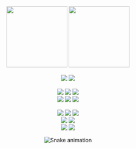 <div align="center">
  <img height="160em" src="https://github-readme-stats.vercel.app/api?username=felpofo&show_icons=true&theme=radical&include_all_commits=true&count_private=true&disable_animations=true&hide_border=true"/>
  <img height="160em" src="https://github-readme-stats.vercel.app/api/top-langs/?username=felpofo&layout=compact&langs_count=7&theme=radical&hide_border=true"/>
</div>
  <br>

<div align="center">
  <!--  Manjaro  --> <img src="https://img.shields.io/badge/Manjaro-35BF5C?style=for-the-badge&logo=manjaro&logoColor=white">
  <!-- ArchLinux --> <img src="https://img.shields.io/badge/Arch%20Linux-1793D1?style=for-the-badge&logo=arch-linux&logoColor=white">
</div>
<div align="center">
  <!--    HTML5   --> <!--<img src="https://img.shields.io/badge/HTML5-E34F26?style=for-the-badge&logo=html5&logoColor=white">-->
  <!--     CSS    --> <!--<img src="https://img.shields.io/badge/CSS-1572B6?&style=for-the-badge&logo=css3&logoColor=white">-->
  <br>
  <!-- TypeScript --> <img src="https://img.shields.io/badge/TypeScript-3178C6?style=for-the-badge&logo=typescript&logoColor=white">
  <!--   Node.js  --> <img src="https://img.shields.io/badge/Node.js-339933?style=for-the-badge&logo=node.js&logoColor=white">
  <!-- JavaScript --> <!--<img src="https://img.shields.io/badge/JavaScript-F7DF1E?style=for-the-badge&logo=javascript&logoColor=black">-->
  <!--    React   --> <img src="https://img.shields.io/badge/React-20232A?style=for-the-badge&logo=react&logoColor=61DAFB">
  <br>
  <!--    Java    --> <img src="https://img.shields.io/badge/Java-20232A?style=for-the-badge&logo=java&logoColor=white">
  <!--   Spring   --> <img src="https://img.shields.io/badge/Spring-6DB33F?style=for-the-badge&logo=spring&logoColor=white">
  <!-- SpringBoot --> <img src="https://img.shields.io/badge/SpringBoot-5C9735?style=for-the-badge&logo=spring-boot&logoColor=white">
</div>
<br>
<div align="center"> 
  <!--  Discord  --> <a href="https://discord.gg/wagxzStdcR" target="_blank"><!--                          --><img src="https://img.shields.io/badge/Discord-5865F2?style=for-the-badge&logo=discord&logoColor=white"></a> 
  <!--   Steam   --> <a href="https://steamcommunity.com/id/felpofo/" target="_blank"><!--                 --><img src="https://img.shields.io/badge/Steam-000000?style=for-the-badge&logo=steam&logoColor=white"></a>
  <!--  Spotify  --> <a href="https://open.spotify.com/user/i83u9qvjhi6qsuzpxjdli7vh9" target="_blank"><!----><img src="https://img.shields.io/badge/Spotify-1DB954?&style=for-the-badge&logo=spotify&logoColor=white"></a>
  <br>
  <!--  Twitter  --> <a href="https://twitter.com/felpofo" target="_blank"><!--                            --><img src="https://img.shields.io/badge/Twitter-1DA1F2?style=for-the-badge&logo=twitter&logoColor=white"></a>
  <!-- Instagram --> <a href="https://instagram.com/felpofo/" target="_blank"><!--                         --><img src="https://img.shields.io/badge/Instagram-E4405F?style=for-the-badge&logo=instagram&logoColor=white"></a>
  <br>
  <!-- Linkedin  --> <a href="https://linkedin.com/in/felpofo" target="_blank"><!--                        --><img src="https://img.shields.io/badge/LinkedIn-0A66C2?style=for-the-badge&logo=linkedin&logoColor=white"></a>
  <!--   Gmail   --> <a href="mailto:felipepitolpuhl@gmail.com" target="_blank"><!--                       --><img src="https://img.shields.io/badge/Gmail-EA4335?style=for-the-badge&logo=gmail&logoColor=white"></a>

  ![Snake animation](https://github.com/felpofo/felpofo/blob/output/github-contribution-grid-snake.svg)
</div>

